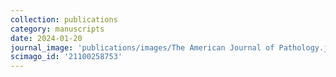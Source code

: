 ```yaml
---
collection: publications
category: manuscripts
date: 2024-01-20
journal_image: 'publications/images/The American Journal of Pathology.jpg'
scimago_id: '21100258753'
---
```


